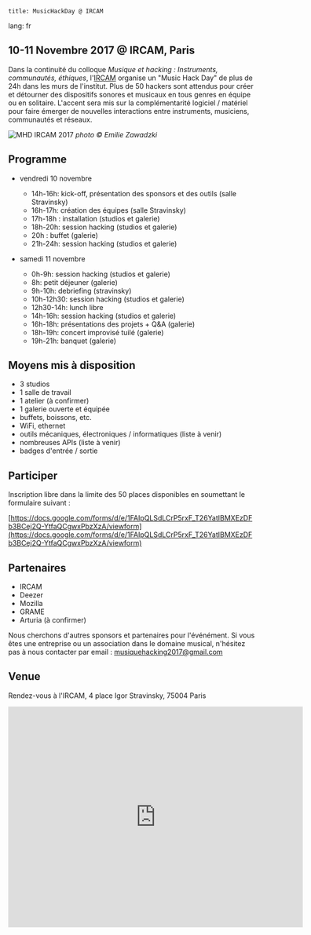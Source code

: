     title: MusicHackDay @ IRCAM
lang: fr

## 10-11 Novembre 2017 @ IRCAM, Paris

Dans la continuité du colloque *Musique et hacking : Instruments, communautés, éthiques*, l'[IRCAM](https://www.ircam.fr) organise un "Music Hack Day" de plus de 24h dans les murs de l'institut. Plus de 50 hackers sont attendus pour créer et détourner des dispositifs sonores et musicaux en tous genres en équipe ou en solitaire. L'accent sera mis sur la complémentarité logiciel / matériel pour faire émerger de nouvelles interactions entre instruments, musiciens, communautés et réseaux.

![MHD IRCAM 2017]({filename}/images/music_hack_day-edit2-1024.jpg)
*photo &copy; Emilie Zawadzki*

## Programme

- vendredi 10 novembre
    - 14h-16h: kick-off, présentation des sponsors et des outils (salle Stravinsky)
    - 16h-17h:  création des équipes (salle Stravinsky)
    - 17h-18h : installation (studios et galerie)
    - 18h-20h: session hacking (studios et galerie)
    - 20h : buffet (galerie)
    - 21h-24h: session hacking (studios et galerie)

- samedi 11 novembre
    - 0h-9h: session hacking (studios et galerie)
    - 8h: petit déjeuner (galerie)
    - 9h-10h: debriefing (stravinsky)
    - 10h-12h30: session hacking (studios et galerie)
    - 12h30-14h: lunch libre
    - 14h-16h: session hacking (studios et galerie)
    - 16h-18h: présentations des projets + Q&A (galerie)
    - 18h-19h: concert improvisé tuilé (galerie)
    - 19h-21h: banquet (galerie)

## Moyens mis à disposition

- 3 studios
- 1 salle de travail
- 1 atelier (à confirmer)
- 1 galerie ouverte et équipée
- buffets, boissons, etc.
- WiFi, ethernet
- outils mécaniques, électroniques / informatiques (liste à venir)
- nombreuses APIs (liste à venir)
- badges d'entrée / sortie


## Participer

Inscription libre dans la limite des 50 places disponibles en soumettant le formulaire suivant :

[https://docs.google.com/forms/d/e/1FAIpQLSdLCrP5rxF_T26YatIBMXEzDFb3BCej2Q-YtfaQCgwxPbzXzA/viewform](https://docs.google.com/forms/d/e/1FAIpQLSdLCrP5rxF_T26YatIBMXEzDFb3BCej2Q-YtfaQCgwxPbzXzA/viewform)


## Partenaires

- IRCAM
- Deezer
- Mozilla
- GRAME
- Arturia (à confirmer)

Nous cherchons d'autres sponsors et partenaires pour l'événément. Si vous êtes une entreprise ou un association dans le domaine musical, n'hésitez pas à nous contacter par email : [musiquehacking2017@gmail.com](mailto:musiquehacking2017@gmail.com)


## Venue

Rendez-vous à l'IRCAM, 4 place Igor Stravinsky, 75004 Paris

<iframe src="https://www.google.com/maps/embed?pb=!1m18!1m12!1m3!1d2624.912432932615!2d2.3492199514773824!3d48.859880179186064!2m3!1f0!2f0!3f0!3m2!1i1024!2i768!4f13.1!3m3!1m2!1s0x47e66e1c3dd0b877%3A0xe54b44663bd2e7ff!2sIrcam!5e0!3m2!1sfr!2sfr!4v1504602059757" width="600" height="450" frameborder="0" style="border:0" allowfullscreen></iframe>
